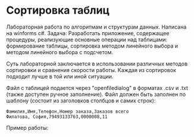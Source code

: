 # Сортировка таблиц

Лабораторная работа по алгоритмам и структурам данных. Написана на winforms c#. Задача: Разработать приложение, содержащее процедуры, реализующие основные операции над таблицами: формирование таблицы, сортировка методом линейного выбора и методом линейного выбора с подсчетом.

Суть лабораторной заключается в использовании различных методов сортировки и сравнения скорости работы.  Каждая из сортировок подходит лучше в той или иной ситуации.

Файл с таблицей подается через "openfiledialog" в форматах .csv и .txt (также доступен ручное заполнение).
Файл должен быть заполнен по шаблону (состоит из заголовков столбцов и самих строк):
```
Фамилия,Имя,Телефон,Номер заказа,Заказов всего
Филатова, София,79493133763,0000008,11
```

Пример работы: 
